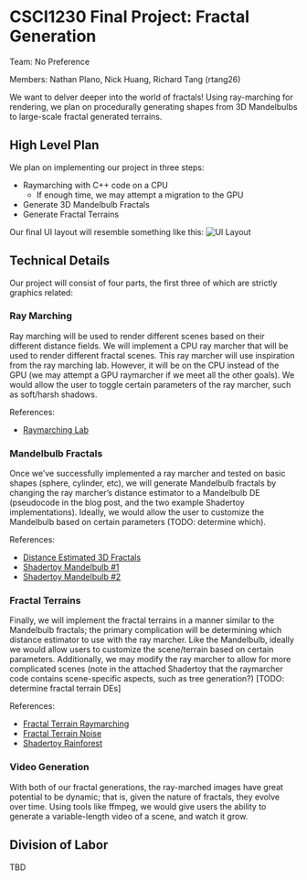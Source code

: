 # CSCI1230 Final Project: Fractal Generation

Team: No Preference

Members: Nathan Plano, Nick Huang, Richard Tang (rtang26)

We want to delver deeper into the world of fractals! Using ray-marching
for rendering, we plan on procedurally generating shapes from 3D
Mandelbulbs to large-scale fractal generated terrains.

## High Level Plan

We plan on implementing our project in three steps:

-   Raymarching with C++ code on a CPU
    -   If enough time, we may attempt a migration to the GPU
-   Generate 3D Mandelbulb Fractals
-   Generate Fractal Terrains

Our final UI layout will resemble something like this: ![UI
Layout](UILayout.png "UI Layout")

## Technical Details

Our project will consist of four parts, the first three of which are
strictly graphics related:

### Ray Marching

Ray marching will be used to render different scenes based on their
different distance fields. We will implement a CPU ray marcher that will
be used to render different fractal scenes. This ray marcher will use
inspiration from the ray marching lab. However, it will be on the CPU
instead of the GPU (we may attempt a GPU raymarcher if we meet all the
other goals). We would allow the user to toggle certain parameters of
the ray marcher, such as soft/harsh shadows.

References:

-   [Raymarching
    Lab](https://github.com/cs123tas/labs/blob/master/lab10/lab10.md)

### Mandelbulb Fractals

Once we’ve successfully implemented a ray marcher and tested on basic
shapes (sphere, cylinder, etc), we will generate Mandelbulb fractals by
changing the ray marcher’s distance estimator to a Mandelbulb DE
(pseudocode in the blog post, and the two example Shadertoy
implementations). Ideally, we would allow the user to customize the
Mandelbulb based on certain parameters (TODO: determine which).

References:

-   [Distance Estimated 3D
    Fractals](http://blog.hvidtfeldts.net/index.php/2011/09/distance-estimated-3d-fractals-v-the-mandelbulb-different-de-approximations/)
-   [Shadertoy Mandelbulb #1](https://www.shadertoy.com/view/WsySDR)
-   [Shadertoy Mandelbulb #2](http://shadertoy.com/view/Mdy3Dw)

### Fractal Terrains

Finally, we will implement the fractal terrains in a manner similar to
the Mandelbulb fractals; the primary complication will be determining
which distance estimator to use with the ray marcher. Like the
Mandelbulb, ideally we would allow users to customize the scene/terrain
based on certain parameters. Additionally, we may modify the ray marcher
to allow for more complicated scenes (note in the attached Shadertoy
that the raymarcher code contains scene-specific aspects, such as tree
generation?) \[TODO: determine fractal terrain DEs\]

References:

-   [Fractal Terrain
    Raymarching](https://www.iquilezles.org/www/articles/terrainmarching/terrainmarching.htm)
-   [Fractal Terrain
    Noise](https://www.iquilezles.org/www/articles/morenoise/morenoise.htm)
-   [Shadertoy Rainforest](https://www.shadertoy.com/view/4ttSWf)

### Video Generation

With both of our fractal generations, the ray-marched images have great
potential to be dynamic; that is, given the nature of fractals, they
evolve over time. Using tools like ffmpeg, we would give users the
ability to generate a variable-length video of a scene, and watch it
grow.

## Division of Labor

TBD
